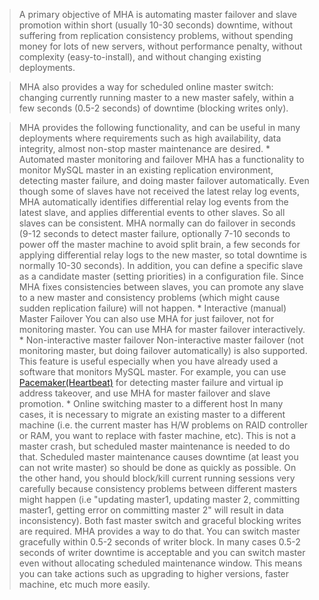 
> A primary objective of MHA is automating master failover and slave promotion within short (usually 10-30 seconds) downtime, without suffering from replication consistency problems, without spending money for lots of new servers, without performance penalty, without complexity (easy-to-install), and without changing existing deployments.

> MHA also provides a way for scheduled online master switch: changing currently running master to a new master safely, within a few seconds (0.5-2 seconds) of downtime (blocking writes only).

> MHA provides the following functionality, and can be useful in many deployments where requirements such as high availability, data integrity, almost non-stop master maintenance are desired.
    * Automated master monitoring and failover
> MHA has a functionality to monitor MySQL master in an existing replication environment, detecting master failure, and doing master failover automatically. Even though some of slaves have not received the latest relay log events, MHA automatically identifies differential relay log events from the latest slave, and applies differential events to other slaves. So all slaves can be consistent. MHA normally can do failover in seconds (9-12 seconds to detect master failure, optionally 7-10 seconds to power off the master machine to avoid split brain, a few seconds for applying differential relay logs to the new master, so total downtime is normally 10-30 seconds). In addition, you can define a specific slave as a candidate master (setting priorities) in a configuration file. Since MHA fixes consistencies between slaves, you can promote any slave to a new master and consistency problems (which might cause sudden replication failure) will not happen.
    * Interactive (manual) Master Failover
> You can also use MHA for just failover, not for monitoring master. You can use MHA for master failover interactively.
    * Non-interactive master failover
> Non-interactive master failover (not monitoring master, but doing failover automatically) is also supported. This feature is useful especially when you have already used a software that monitors MySQL master. For example, you can use [Pacemaker(Heartbeat)](http://www.linux-ha.org/wiki/Pacemaker) for detecting master failure and virtual ip address takeover, and use MHA for master failover and slave promotion.
    * Online switching master to a different host
> In many cases, it is necessary to migrate an existing master to a different machine (i.e. the current master has H/W problems on RAID controller or RAM, you want to replace with faster machine, etc). This is not a master crash, but scheduled master maintenance is needed to do that. Scheduled master maintenance causes downtime (at least you can not write master) so should be done as quickly as possible. On the other hand, you should block/kill current running sessions very carefully because consistency problems between different masters might happen (i.e "updating master1, updating master 2, committing master1, getting error on committing master 2" will result in data inconsistency). Both fast master switch and graceful blocking writes are required.
> MHA provides a way to do that. You can switch master gracefully within 0.5-2 seconds of writer block. In many cases 0.5-2 seconds of writer downtime is acceptable and you can switch master even without allocating scheduled maintenance window. This means you can take actions such as upgrading to higher versions, faster machine, etc much more easily.
